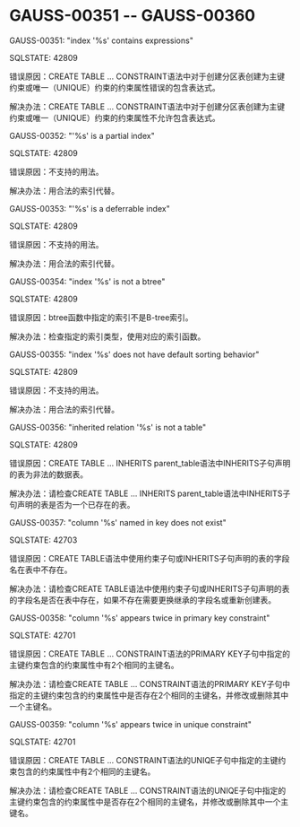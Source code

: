 # GAUSS-00351 -- GAUSS-00360<a name="ZH-CN_TOPIC_0302072988"></a>

GAUSS-00351: "index '%s' contains expressions"

SQLSTATE: 42809

错误原因：CREATE TABLE ... CONSTRAINT语法中对于创建分区表创建为主键约束或唯一（UNIQUE）约束的约束属性错误的包含表达式。

解决办法：CREATE TABLE ... CONSTRAINT语法中对于创建分区表创建为主键约束或唯一（UNIQUE）约束的约束属性不允许包含表达式。

GAUSS-00352: "'%s' is a partial index"

SQLSTATE: 42809

错误原因：不支持的用法。

解决办法：用合法的索引代替。

GAUSS-00353: "'%s' is a deferrable index"

SQLSTATE: 42809

错误原因：不支持的用法。

解决办法：用合法的索引代替。

GAUSS-00354: "index '%s' is not a btree"

SQLSTATE: 42809

错误原因：btree函数中指定的索引不是B-tree索引。

解决办法：检查指定的索引类型，使用对应的索引函数。

GAUSS-00355: "index '%s' does not have default sorting behavior"

SQLSTATE: 42809

错误原因：不支持的用法。

解决办法：用合法的索引代替。

GAUSS-00356: "inherited relation '%s' is not a table"

SQLSTATE: 42809

错误原因：CREATE TABLE ... INHERITS parent\_table语法中INHERITS子句声明的表为非法的数据表。

解决办法：请检查CREATE TABLE ... INHERITS parent\_table语法中INHERITS子句声明的表是否为一个已存在的表。

GAUSS-00357: "column '%s' named in key does not exist"

SQLSTATE: 42703

错误原因：CREATE TABLE语法中使用约束子句或INHERITS子句声明的表的字段名在表中不存在。

解决办法：请检查CREATE TABLE语法中使用约束子句或INHERITS子句声明的表的字段名是否在表中存在，如果不存在需要更换继承的字段名或重新创建表。

GAUSS-00358: "column '%s' appears twice in primary key constraint"

SQLSTATE: 42701

错误原因：CREATE TABLE ... CONSTRAINT语法的PRIMARY KEY子句中指定的主键约束包含的约束属性中有2个相同的主键名。

解决办法：请检查CREATE TABLE ... CONSTRAINT语法的PRIMARY KEY子句中指定的主键约束包含的约束属性中是否存在2个相同的主键名，并修改或删除其中一个主键名。

GAUSS-00359: "column '%s' appears twice in unique constraint"

SQLSTATE: 42701

错误原因：CREATE TABLE ... CONSTRAINT语法的UNIQE子句中指定的主键约束包含的约束属性中有2个相同的主键名。

解决办法：请检查CREATE TABLE ... CONSTRAINT语法的UNIQE子句中指定的主键约束包含的约束属性中是否存在2个相同的主键名，并修改或删除其中一个主键名。

